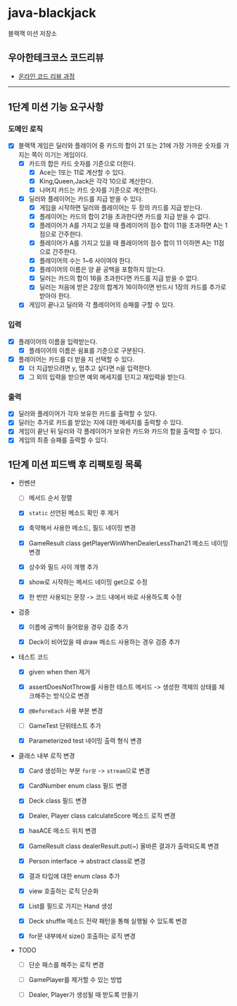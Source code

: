 # java-blackjack

블랙잭 미션 저장소

## 우아한테크코스 코드리뷰

- [온라인 코드 리뷰 과정](https://github.com/woowacourse/woowacourse-docs/blob/master/maincourse/README.md)

---

## 1단계 미션 기능 요구사항

### 도메인 로직

- [x] 블랙잭 게임은 딜러와 플레이어 중 카드의 합이 21 또는 21에 가장 가까운 숫자를 가지는 쪽이 이기는 게임이다.
    - [x] 카드의 합은 카드 숫자를 기준으로 더한다.
        - [x] Ace는 1또는 11로 계산할 수 있다.
        - [x] King,Queen,Jack은 각각 10으로 계산한다.
        - [x] 나머지 카드는 카드 숫자를 기준으로 계산한다.
    - [x] 딜러와 플레이어는 카드를 지급 받을 수 있다.
        - [x] 게임을 시작하면 딜러와 플레이어는 두 장의 카드를 지급 받는다.
        - [x] 플레이어는 카드의 합이 21을 초과한다면 카드를 지급 받을 수 없다.
        - [x] 플레이어가 A를 가지고 있을 때 플레이어의 점수 합이 11을 초과하면 A는 1점으로 간주한다.
        - [x] 플레이어가 A를 가지고 있을 때 플레이어의 점수 합이 11 이하면 A는 11점으로 간주한다.
        - [x] 플레이어의 수는 1~6 사이여야 한다.
        - [x] 플레이어의 이름은 양 끝 공백을 포함하지 않는다.
        - [x] 딜러는 카드의 합이 16을 초과한다면 카드를 지급 받을 수 없다.
        - [x] 딜러는 처음에 받은 2장의 합계가 16이하이면 반드시 1장의 카드를 추가로 받아야 한다.
    - [x] 게임이 끝나고 딜러와 각 플레이어의 승패를 구할 수 있다.

### 입력

- [x] 플레이어의 이름을 입력받는다.
    - [x] 플레이어의 이름은 쉼표를 기준으로 구분된다.
- [x] 플레이어는 카드를 더 받을 지 선택할 수 있다.
    - [x] 더 지급받으려면 y, 멈추고 싶다면 n을 입력한다.
    - [x] 그 외의 입력을 받으면 예외 메세지를 던지고 재입력을 받는다.

### 출력

- [x] 딜러와 플레이어가 각자 보유한 카드를 출력할 수 있다.
- [x] 딜러는 추가로 카드를 받았는 지에 대한 메세지를 출력할 수 있다.
- [x] 게임이 끝난 뒤 딜러와 각 플레이어가 보유한 카드와 카드의 합을 출력할 수 있다.
- [x] 게임의 최종 승패를 출력할 수 있다.

## 1단계 미션 피드백 후 리팩토링 목록

- 컨벤션
    - [ ] 메서드 순서 정렬
    - [x] `static` 선언된 메소드 확인 후 제거
    - [x] 축약해서 사용한 메소드, 필드 네이밍 변경
    - [x] GameResult class getPlayerWinWhenDealerLessThan21 메소드 네이밍 변경
    - [x] 상수와 필드 사이 개행 추가
    - [x] show로 시작하는 메서드 네이밍 get으로 수정
    - [x] 한 번만 사용되는 문장 -> 코드 내에서 바로 사용하도록 수정


- 검증
    - [x] 이름에 공백이 들어왔을 경우 검증 추가
    - [x] Deck이 비어있을 때 draw 메소드 사용하는 경우 검증 추가


- 테스트 코드
    - [x] given when then 제거
    - [x] assertDoesNotThrow를 사용한 테스트 메서드 -> 생성한 객체의 상태를 체크해주는 방식으로 변경
    - [x] `@BeforeEach` 사용 부분 변경
    - [ ] GameTest 단위테스트 추가
    - [x] Parameterized test 네이밍 출력 형식 변경


- 클래스 내부 로직 변경
    - [x] Card 생성하는 부분 `for문` -> `stream`으로 변경
    - [x] CardNumber enum class 필드 변경
    - [x] Deck class 필드 변경
    - [x] Dealer, Player class calculateScore 메소드 로직 변경
    - [x] hasACE 메소드 위치 변경
    - [x] GameResult class dealerResult.put(~) 올바른 결과가 출력되도록 변경
    - [x] Person interface -> abstract class로 변경
    - [x] 결과 타입에 대한 enum class 추가
    - [x] view 호출하는 로직 단순화
    - [x] List<Card>를 필드로 가지는 Hand 생성
    - [x] Deck shuffle 메소드 전략 패턴을 통해 실행될 수 있도록 변경
    - [x] for문 내부에서 size() 호출하는 로직 변경


- TODO
    - [ ] 단순 패스를 해주는 로직 변경
    - [ ] GamePlayer를 제거할 수 있는 방법
    - [ ] Dealer, Player가 생성될 때 받도록 만들기



